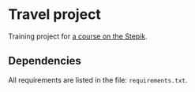 # Travel project

Training project for [a course on the Stepik](<https://stepik.org/course/63298>).

## Dependencies

All requirements are listed in the file: `requirements.txt`.